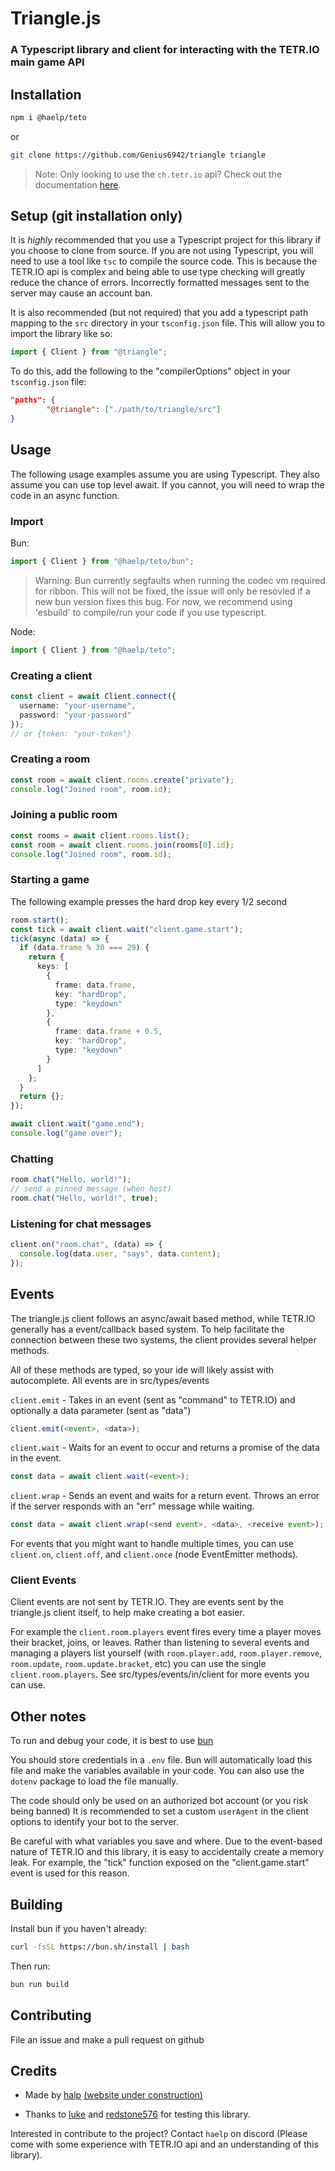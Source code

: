 # Triangle.js

### A Typescript library and client for interacting with the TETR.IO main game API

## Installation

```bash
npm i @haelp/teto
```

or

```bash
git clone https://github.com/Genius6942/triangle triangle
```

> Note:
> Only looking to use the `ch.tetr.io` api? Check out the documentation [here](https://triangle.haelp.dev/documents/Channel.html).

## Setup (git installation only)

It is _highly_ recommended that you use a Typescript project for this library if you choose to clone from source. If you are not using Typescript, you will need to use a tool like `tsc` to compile the source code. This is because the TETR.IO api is complex and being able to use type checking will greatly reduce the chance of errors. Incorrectly formatted messages sent to the server may cause an account ban.

It is also recommended (but not required) that you add a typescript path mapping to the `src` directory in your `tsconfig.json` file. This will allow you to import the library like so:

```ts
import { Client } from "@triangle";
```

To do this, add the following to the "compilerOptions" object in your `tsconfig.json` file:

```json
"paths": {
		"@triangle": ["./path/to/triangle/src"]
}
```

## Usage

The following usage examples assume you are using Typescript. They also assume you can use top level await. If you cannot, you will need to wrap the code in an async function.

### Import

Bun:

```ts
import { Client } from "@haelp/teto/bun";
```

> Warning:
> Bun currently segfaults when running the codec vm required for ribbon. This will not be fixed, the issue will only be resovled if a new bun version fixes this bug. For now, we recommend using 'esbuild' to compile/run your code if you use typescript.

Node:

```ts
import { Client } from "@haelp/teto";
```

### Creating a client

```ts
const client = await Client.connect({
  username: "your-username",
  password: "your-password"
});
// or {token: "your-token"}
```

### Creating a room

```ts
const room = await client.rooms.create("private");
console.log("Joined room", room.id);
```

### Joining a public room

```ts
const rooms = await client.rooms.list();
const room = await client.rooms.join(rooms[0].id);
console.log("Joined room", room.id);
```

### Starting a game

The following example presses the hard drop key every 1/2 second

```ts
room.start();
const tick = await client.wait("client.game.start");
tick(async (data) => {
  if (data.frame % 30 === 29) {
    return {
      keys: [
        {
          frame: data.frame,
          key: "hardDrop",
          type: "keydown"
        },
        {
          frame: data.frame + 0.5,
          key: "hardDrop",
          type: "keydown"
        }
      ]
    };
  }
  return {};
});

await client.wait("game.end");
console.log("game over");
```

### Chatting

```ts
room.chat("Hello, world!");
// send a pinned message (when host)
room.chat("Hello, world!", true);
```

### Listening for chat messages

```ts
client.on("room.chat", (data) => {
  console.log(data.user, "says", data.content);
});
```

## Events

The triangle.js client follows an async/await based method, while TETR.IO generally has a event/callback based system. To help facilitate the connection between these two systems, the client provides several helper methods.

All of these methods are typed, so your ide will likely assist with autocomplete. All events are in src/types/events

`client.emit` - Takes in an event (sent as "command" to TETR.IO) and optionally a data parameter (sent as "data")

```ts
client.emit(<event>, <data>);
```

`client.wait` - Waits for an event to occur and returns a promise of the data in the event.

```ts
const data = await client.wait(<event>);
```

`client.wrap` - Sends an event and waits for a return event. Throws an error if the server responds with an "err" message while waiting.

```ts
const data = await client.wrap(<send event>, <data>, <receive event>);
```

For events that you might want to handle multiple times, you can use `client.on`, `client.off`, and `client.once` (node EventEmitter methods).

### Client Events

Client events are not sent by TETR.IO. They are events sent by the triangle.js client itself, to help make creating a bot easier.

For example the `client.room.players` event fires every time a player moves their bracket, joins, or leaves. Rather than listening to several events and managing a players list yourself (with `room.player.add`, `room.player.remove`, `room.update`, `room.update.bracket`, etc) you can use the single `client.room.players`. See src/types/events/in/client for more events you can use.

## Other notes

To run and debug your code, it is best to use [bun](https://bun.sh)

You should store credentials in a `.env` file. Bun will automatically load this file and make the variables available in your code. You can also use the `dotenv` package to load the file manually.

The code should only be used on an authorized bot account (or you risk being banned)
It is recommended to set a custom `userAgent` in the client options to identify your bot to the server.

Be careful with what variables you save and where. Due to the event-based nature of TETR.IO and this library, it is easy to accidentally create a memory leak.
For example, the "tick" function exposed on the "client.game.start" event is used for this reason.

## Building

Install bun if you haven't already:

```bash
curl -fsSL https://bun.sh/install | bash
```

Then run:

```bash
bun run build
```

## Contributing

File an issue and make a pull request on github

## Credits

- Made by [halp](https://github.com/Genius6942) [(website under construction)](https://haelp.dev)

- Thanks to [luke](https://github.com/encryptluke) and [redstone576](https://github.com/redstone576) for testing this library.

Interested in contribute to the project? Contact `haelp` on discord (Please come with some experience with TETR.IO api and an understanding of this library).
